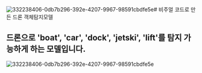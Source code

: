 ![332238406-0db7b296-392e-4207-9967-98591cbdfe5e](https://github.com/han7653/Drone/assets/144324024/82a5336d-3d57-4ba8-9fa6-2042d8c131a6)# 비주얼 코드로 만든 드론 객체탐지모델
## 드론으로 'boat', 'car', 'dock', 'jetski', 'lift'를 탐지 가능하게 하는 모델입니다.
![332238406-0db7b296-392e-4207-9967-98591cbdfe5e](https://github.com/han7653/Drone/assets/144324024/c72cae51-8485-4af2-a619-a37bc4e2a568)
